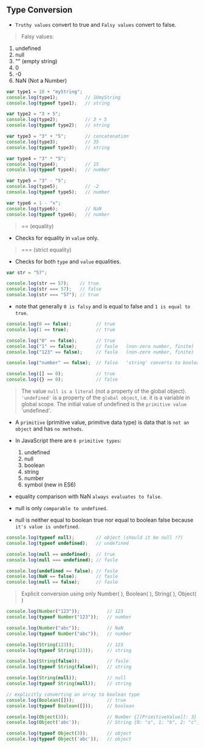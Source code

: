 ## Type Conversion

* `Truthy values` convert to true and `Falsy values` convert to false.
> Falsy values:

  1. undefined
  2. null
  3. "" (empty string)
  4. 0
  5. -0
  6. NaN (Not a Number)

```js
var type1 = 10 + "myString";
console.log(type1);          // 10myString
console.log(typeof type1);   // string

var type2 = "3 + 5";
console.log(type2);          // 3 + 5
console.log(typeof type2);   // string

var type3 = "3" + "5";       // concatenation
console.log(type3);          // 35
console.log(typeof type3);   // string

var type4 = "3" * "5";
console.log(type4);          // 15
console.log(typeof type4);   // number

var type5 = "3" - "5";
console.log(type5);          // -2
console.log(typeof type5);   // number

var type6 = 1 - "x";
console.log(type6);          // NaN
console.log(typeof type6);   // number
```

> == (equality)

* Checks for equality in `value` only.

> === (strict equality)

* Checks for both `type` and `value` equalities.

```js
var str = "57";

console.log(str == 57);    // true
console.log(str === 57);   // false
console.log(str === "57"); // true
```
* note that generally `0 is falsy` and is equal to false and `1 is equal to true`.

```js
console.log(0 == false);         // true
console.log(1 == true);          // true

console.log("0" == false);       // true
console.log("1" == false);       // fasle   (non-zero number, finite)
console.log("123" == false);     // fasle   (non-zero number, finite)

console.log("number" == false);  // false   'string' converts to boolean: true

console.log([] == 0);            // true
console.log({} == 0);            // false
```

> The value `null is a literal` (not a property of the global object).
> `'undefined'` is a property of the `global object`, i.e. it is a variable in global scope.
> The initial value of undefined is the `primitive value` 'undefined'.


*  A `primitive` (primitive value, primitive data type) is data that is `not an object` and has `no methods`.
*  In JavaScript there are `6 primitive types`:

    1. undefined
    2. null
    3. boolean
    4. string
    5. number
    6. symbol (new in ES6)

* equality comparison with NaN `always evaluates to false`.
* null is only `comparable to undefined`.
* null is neither equal to boolean true nor equal to boolean false because `it's value is undefined`.


```js
console.log(typeof null);        // object (should it be null !?)
console.log(typeof undefined);   // undefined

console.log(null == undefined);  // true
console.log(null === undefined); // fasle

console.log(undefined == false); // fasle
console.log(NaN == false);       // fasle
console.log(null == false);      // fasle
```

> Explicit conversion using only Number( ), Boolean( ), String( ), Object( )

```js
console.log(Number("123"));          // 123
console.log(typeof Number("123"));   // number

console.log(Number("abc"));          // NaN
console.log(typeof Number("abc"));   // number

console.log(String(123));            // 123
console.log(typeof String(123));     // string

console.log(String(false));          // fasle
console.log(typeof String(false));   // string

console.log(String(null));           // null
console.log(typeof String(null));    // string

// explicitly converting an array to boolean type
console.log(Boolean([]));            // true
console.log(typeof Boolean([]));     // boolean

console.log(Object(3));              // Number {[[PrimitiveValue]]: 3}  -->  new Number(3)
console.log(Object('abc'));          // String {0: "a", 1: "b", 2: "c", length: 3, [[PrimitiveValue]]: "abc"}   --> new String('abc')

console.log(typeof Object(3));       // object
console.log(typeof Object('abc'));   // object
```






